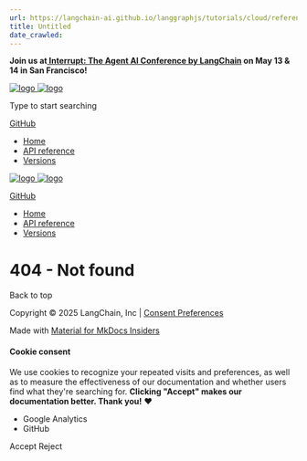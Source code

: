 ```yaml
---
url: https://langchain-ai.github.io/langgraphjs/tutorials/cloud/reference/api/api_ref.html
title: Untitled
date_crawled: 
---
```


**Join us at[ Interrupt: The Agent AI Conference by LangChain](https://interrupt.langchain.com/) on May 13 & 14 in San Francisco!**

[ ![logo](https://langchain-ai.github.io/langgraphjs/static/wordmark_dark.svg) ![logo](https://langchain-ai.github.io/langgraphjs/static/wordmark_light.svg) ](https://langchain-ai.github.io/langgraphjs/)

[ ](https://langchain-ai.github.io/langgraphjs/tutorials/cloud/reference/api/api_ref.html?q= "Share")

Type to start searching

[ GitHub  ](https://github.com/langchain-ai/langgraphjs "Go to repository")

  * [ Home ](https://langchain-ai.github.io/langgraphjs/)
  * [ API reference ](https://langchain-ai.github.io/langgraphjs/reference/)
  * [ Versions ](https://langchain-ai.github.io/langgraphjs/versions/)



[ ![logo](https://langchain-ai.github.io/langgraphjs/static/wordmark_dark.svg) ![logo](https://langchain-ai.github.io/langgraphjs/static/wordmark_light.svg) ](https://langchain-ai.github.io/langgraphjs/)

[ GitHub  ](https://github.com/langchain-ai/langgraphjs "Go to repository")

  * [ Home  ](https://langchain-ai.github.io/langgraphjs/)
  * [ API reference  ](https://langchain-ai.github.io/langgraphjs/reference/)
  * [ Versions  ](https://langchain-ai.github.io/langgraphjs/versions/)



# 404 - Not found

Back to top 

Copyright © 2025 LangChain, Inc | [Consent Preferences](https://langchain-ai.github.io/langgraphjs/tutorials/cloud/reference/api/api_ref.html#__consent)

Made with [ Material for MkDocs Insiders ](https://squidfunk.github.io/mkdocs-material/)

[ ](https://langchain-ai.github.io/langgraph/ "langchain-ai.github.io") [ ](https://github.com/langchain-ai/langgraphjs "github.com") [ ](https://twitter.com/LangChainAI "twitter.com")

#### Cookie consent

We use cookies to recognize your repeated visits and preferences, as well as to measure the effectiveness of our documentation and whether users find what they're searching for. **Clicking "Accept" makes our documentation better. Thank you!** ❤️

  * Google Analytics 
  * GitHub 



Accept Reject
